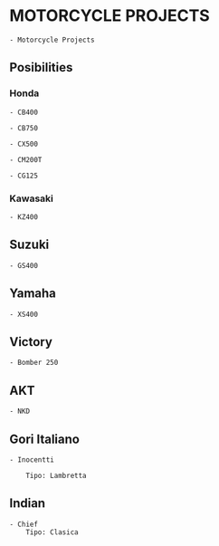 

# MOTORCYCLE PROJECTS

    - Motorcycle Projects



## Posibilities


### Honda

    - CB400 
    
    - CB750

    - CX500

    - CM200T

    - CG125


### Kawasaki

    - KZ400


## Suzuki

    - GS400


## Yamaha 

    - XS400


## Victory

    - Bomber 250


## AKT

    - NKD


## Gori Italiano

    - Inocentti

        Tipo: Lambretta



## Indian

    - Chief
        Tipo: Clasica


